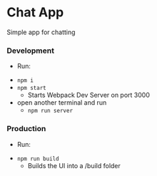 # Chat App
Simple app for chatting

### Development
* Run:
+ `npm i`
+ `npm start`
    + Starts Webpack Dev Server on port 3000
+ open another terminal and run
    + `npm run server`


### Production
* Run:
+ `npm run build`
    + Builds the UI into a /build folder